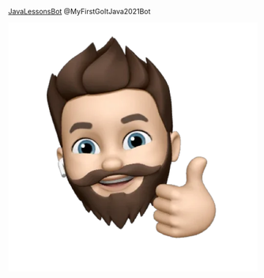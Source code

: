 [JavaLessonsBot](https://t.me/MyFirstGoItJava2021Bot)
@MyFirstGoItJava2021Bot
 
   __![](sticker.webp)__
